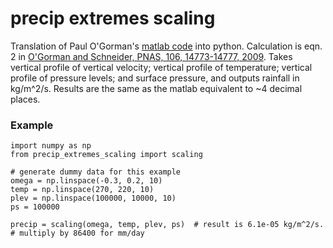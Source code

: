 # precip extremes scaling

Translation of Paul O'Gorman's [matlab code](http://www.mit.edu/~pog/src/precip_extremes_scaling.m) into python. Calculation is eqn. 2 in [O'Gorman and Schneider, PNAS, 106, 14773-14777, 2009](http://www.pnas.org/content/106/35/14773.abstract). Takes vertical profile of vertical velocity; vertical profile of temperature; vertical profile of pressure levels; and surface pressure, and outputs rainfall in kg/m^2/s. Results are the same as the matlab equivalent to ~4 decimal places. 

### Example
```
import numpy as np
from precip_extremes_scaling import scaling

# generate dummy data for this example
omega = np.linspace(-0.3, 0.2, 10)
temp = np.linspace(270, 220, 10)
plev = np.linspace(100000, 10000, 10)
ps = 100000

precip = scaling(omega, temp, plev, ps)  # result is 6.1e-05 kg/m^2/s.
# multiply by 86400 for mm/day
```
